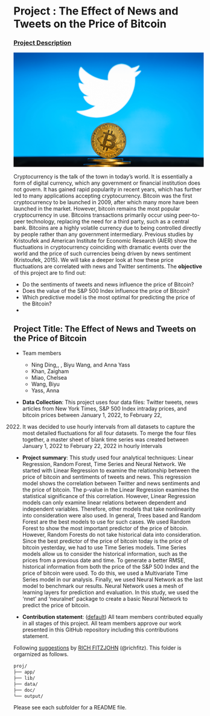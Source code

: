 # Project : The Effect of News and Tweets on the Price of Bitcoin

### [Project Description](doc/project2_desc.md)

<img src="figs/abcd.png" width="600">

Cryptocurrency is the talk of the town in today’s world. It is essentially a form of digital
currency, which any government or financial institution does not govern. It has gained rapid
popularity in recent years, which has further led to many applications accepting cryptocurrency.
Bitcoin was the first cryptocurrency to be launched in 2009, after which many more have been
launched in the market. However, bitcoin remains the most popular cryptocurrency in use.
Bitcoins transactions primarily occur using peer-to-peer technology, replacing the need for a
third party, such as a central bank. Bitcoins are a highly volatile currency due to being controlled
directly by people rather than any government intermediary. Previous studies by Kristoufek and
American Institute for Economic Research (AIER) show the fluctuations in cryptocurrency
coinciding with dramatic events over the world and the price of such currencies being driven by
news sentiment (Kristoufek, 2015). We will take a deeper look at how these price fluctuations
are correlated with news and Twitter sentiments.
The **objective** of this project are to find out:

- Do the sentiments of tweets and news influence the price of Bitcoin?
- Does the value of the S&P 500 Index influence the price of Bitcoin?
- Which predictive model is the most optimal for predicting the price of the Bitcoin?
- 
## Project Title: The Effect of News and Tweets on the Price of Bitcoin

+ Team members
	+ Ning Ding,, , Biyu Wang, and Anna Yass
	+ Khan, Zaigham
	+ Miao, Chelsea
	+ Wang, Biyu
	+ Yass, Anna

+ **Data Collection**: This project uses four data files: Twitter tweets, news articles from New York Times,
S&P 500 Index intraday prices, and bitcoin prices between January 1, 2022, to February 22,
2022. It was decided to use hourly intervals from all datasets to capture the most detailed
fluctuations for all four datasets. To merge the four files together, a master sheet of blank time
series was created between January 1, 2022 to February 22, 2022 in hourly intervals 

+ **Project summary**: This study used four analytical techniques: Linear Regression, Random Forest, Time
Series and Neural Network. We started with Linear Regression to examine the relationship
between the price of bitcoin and sentiments of tweets and news. This regression model shows the
correlation between Twitter and news sentiments and the price of bitcoin. The p-value in the
Linear Regression examines the statistical significance of this correlation.
However, Linear Regression models can only examine linear relations between
dependent and independent variables. Therefore, other models that take nonlinearity into
consideration were also used. In general, Trees based and Random Forest are the best models to
use for such cases. We used Random Forest to show the most important predictor of the price of
bitcoin. However, Random Forests do not take historical data into consideration. Since the best
predictor of the price of bitcoin today is the price of bitcoin yesterday, we had to use Time Series
models. Time Series models allow us to consider the historical information, such as the prices
from a previous date and time. To generate a better RMSE, historical information from both the
price of the S&P 500 Index and the price of bitcoin were used. To do this, we used a Multivariate
Time Series model in our analysis. Finally, we used Neural Network as the last model to
benchmark our results. Neural Network uses a mesh of learning layers for prediction and
evaluation. In this study, we used the ‘nnet’ and ‘neuralnet’ package to create a basic Neural
Network to predict the price of bitcoin.

+ **Contribution statement**: ([default](doc/a_note_on_contributions.md)) All team members contributed equally in all stages of this project. All team members approve our work presented in this GitHub repository including this contributions statement.

Following [suggestions](http://nicercode.github.io/blog/2013-04-05-projects/) by [RICH FITZJOHN](http://nicercode.github.io/about/#Team) (@richfitz). This folder is orgarnized as follows.

```
proj/
├── app/
├── lib/
├── data/
├── doc/
└── output/
```

Please see each subfolder for a README file.

